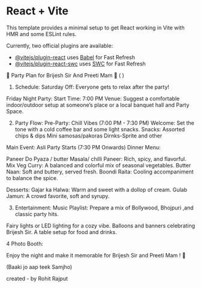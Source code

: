 # React + Vite

This template provides a minimal setup to get React working in Vite with HMR and some ESLint rules.

Currently, two official plugins are available:

- [@vitejs/plugin-react](https://github.com/vitejs/vite-plugin-react/blob/main/packages/plugin-react/README.md) uses [Babel](https://babeljs.io/) for Fast Refresh
- [@vitejs/plugin-react-swc](https://github.com/vitejs/vite-plugin-react-swc) uses [SWC](https://swc.rs/) for Fast Refresh

🎉 Party Plan for Brijesh Sir And Preeti Mam 🎉 ( )

1. Schedule:
   Saturday Off: Everyone gets to relax after the party!

Friday Night Party:
Start Time: 7:00 PM
Venue: Suggest a comfortable indoor/outdoor setup at someone’s place or a local banquet hall and Party Space.

2. Party Flow:
   Pre-Party: Chill Vibes (7:00 PM - 7:30 PM)
   Welcome: Set the tone with a cold coffee bar and some light snacks.
   Snacks:
   Assorted chips & dips
   Mini samosas/pakoras
   Dirnks-Sprite and other

Main Event: Asli Party Starts (7:30 PM Onwards)
Dinner Menu:

Paneer Do Pyaza / butter Masala/ chilli Paneer: Rich, spicy, and flavorful.
Mix Veg Curry: A balanced and colorful mix of seasonal vegetables.
Butter Naan: Soft and buttery, served fresh.
Boondi Raita: Cooling accompaniment to balance the spice.

Desserts:
Gajar ka Halwa: Warm and sweet with a dollop of cream.
Gulab Jamun: A crowd favorite, soft and syrupy.

3. Entertainment:
   Music Playlist: Prepare a mix of Bollywood, Bhojpuri ,and classic party hits.

Fairy lights or LED lighting for a cozy vibe.
Balloons and banners celebrating Brijesh Sir.
A table setup for food and drinks.

4 Photo Booth:

Enjoy the night and make it memorable for Brijesh Sir and Preeti Mam ! 🎊

(Baaki jo aap teek Samjho)

created - by Rohit Rajput

